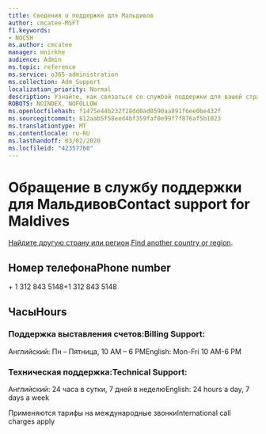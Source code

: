 ```yaml
---
title: Сведения о поддержке для Мальдивов
author: cmcatee-MSFT
f1.keywords:
- NOCSH
ms.author: cmcatee
manager: mnirkhe
audience: Admin
ms.topic: reference
ms.service: o365-administration
ms.collection: Adm_Support
localization_priority: Normal
description: Узнайте, как связаться со службой поддержки для вашей страны или региона.
ROBOTS: NOINDEX, NOFOLLOW
ms.openlocfilehash: f1475e44b232f28dd0ad0590aa891f6ee0be432f
ms.sourcegitcommit: 812aab5f58eed4bf359faf0e99f7f876af5b1023
ms.translationtype: MT
ms.contentlocale: ru-RU
ms.lasthandoff: 03/02/2020
ms.locfileid: "42357760"
---
```

# <a name="contact-support-for-maldives"></a><span data-ttu-id="ca35f-103">Обращение в службу поддержки для Мальдивов</span><span class="sxs-lookup"><span data-stu-id="ca35f-103">Contact support for Maldives</span></span>

<span data-ttu-id="ca35f-104">[Найдите другую страну или регион](../contact-support-for-business-products.md).</span><span class="sxs-lookup"><span data-stu-id="ca35f-104">[Find another country or region](../contact-support-for-business-products.md).</span></span>

## <a name="phone-number"></a><span data-ttu-id="ca35f-105">Номер телефона</span><span class="sxs-lookup"><span data-stu-id="ca35f-105">Phone number</span></span>
<span data-ttu-id="ca35f-106">+ 1 312 843 5148</span><span class="sxs-lookup"><span data-stu-id="ca35f-106">+1 312 843 5148</span></span>

## <a name="hours"></a><span data-ttu-id="ca35f-107">Часы</span><span class="sxs-lookup"><span data-stu-id="ca35f-107">Hours</span></span>
### <a name="billing-support"></a><span data-ttu-id="ca35f-108">Поддержка выставления счетов:</span><span class="sxs-lookup"><span data-stu-id="ca35f-108">Billing Support:</span></span>

<span data-ttu-id="ca35f-109">Английский: Пн – Пятница, 10 AM – 6 PM</span><span class="sxs-lookup"><span data-stu-id="ca35f-109">English: Mon-Fri 10 AM-6 PM</span></span>

### <a name="technical-support"></a><span data-ttu-id="ca35f-110">Техническая поддержка:</span><span class="sxs-lookup"><span data-stu-id="ca35f-110">Technical Support:</span></span>

<span data-ttu-id="ca35f-111">Английский: 24 часа в сутки, 7 дней в неделю</span><span class="sxs-lookup"><span data-stu-id="ca35f-111">English: 24 hours a day, 7 days a week</span></span>

<span data-ttu-id="ca35f-112">Применяются тарифы на международные звонки</span><span class="sxs-lookup"><span data-stu-id="ca35f-112">International call charges apply</span></span>
